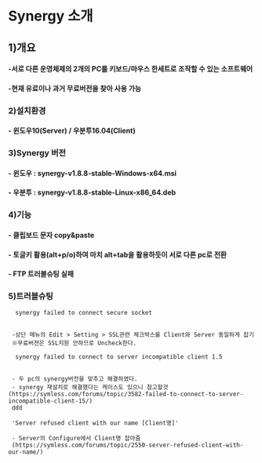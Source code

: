# Synergy 소개

## 1)개요
#### -서로 다른 운영체제의 2개의 PC를 키보드/마우스 한세트로 조작할 수 있는 소프트웨어
#### -현재 유료이나 과거 무료버전을 찾아 사용 가능


### 2)설치환경
#### - 윈도우10(Server) / 우분투16.04(Client)
    
### 3)Synergy 버전
#### - 윈도우 : synergy-v1.8.8-stable-Windows-x64.msi
#### - 우분투 : synergy-v1.8.8-stable-Linux-x86_64.deb

### 4)기능
#### - 클립보드 문자 copy&paste
#### - 토글키 활용(alt+p/o)하여 마치 alt+tab을 활용하듯이 서로 다른 pc로 전환
#### - FTP 트러블슈팅 실패

### 5)트러블슈팅

      synergy failed to connect secure socket
      
      
     -상단 메뉴의 Edit > Setting > SSL관련 체크박스를 Client와 Server 동일하게 잡기
     ※무료버젼은 SSL지원 안하므로 Uncheck한다.
     
      synergy failed to connect to server incompatible client 1.5
      
      
     - 두 pc의 synergy버전을 맞추고 해결하였다.
     - synergy 재설치로 해결했다는 케이스도 있으니 참고할것(https://symless.com/forums/topic/3582-failed-to-connect-to-server-incompatible-client-15/)
     ddd
     
     'Server refused client with our name [Client명]'
     
     - Server의 Configure에서 Client명 잡아줌
     (https://symless.com/forums/topic/2550-server-refused-client-with-our-name/)
